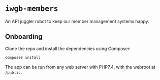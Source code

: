 # `iwgb-members`

An API juggler robot to keep our member management systems happy.

## Onboarding
Clone the repo and install the dependencies using Composer:
```bash
composer install
```

The app can be run from any web server with PHP7.4, with the webroot at `/public`.
